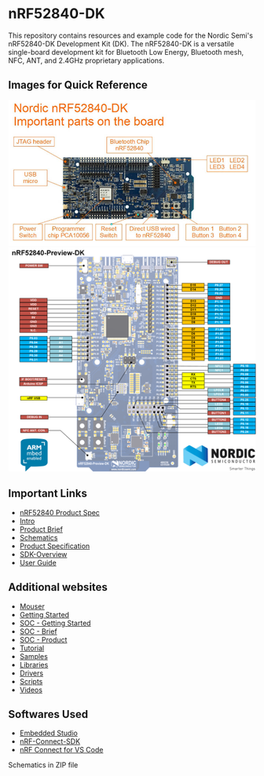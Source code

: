 # nRF52840-DK 

This repository contains resources and example code for the Nordic Semi's nRF52840-DK Development Kit (DK). The nRF52840-DK is a versatile single-board development kit for Bluetooth Low Energy, Bluetooth mesh, NFC, ANT, and 2.4GHz proprietary applications.


## Images for Quick Reference

<img src="https://raw.githubusercontent.com/balaji303/nRF52840-DK/main/docs/nrf9160-dk-board.jpg" alt="nrf52840-DK" class="inline"/>

<img src="https://raw.githubusercontent.com/balaji303/nRF52840-DK/main/docs/drawing_nRF52840DK.png" alt="PinOut-nrf52840-DK" class="inline"/>

## Important Links

- [nRF52840 Product Spec](https://www.mouser.in/datasheet/2/297/nRF52840_PS_v1.1-1623672.pdf)
- [Intro](https://infocenter.nordicsemi.com/topic/ug_nrf52840_dk/UG/dk/intro.html)
- [Product Brief](https://github.com/balaji303/nRF52840-DK/blob/main/docs/nRF52840_PB_v1.0.pdf)
- [Schematics](https://github.com/balaji303/nRF52840-DK/blob/main/docs/Schematic.pdf)
- [Product Specification](https://github.com/balaji303/nRF52840-DK/blob/main/docs/nRF52840_PS_v1.1-1623672.pdf)
- [SDK-Overview](https://github.com/balaji303/nRF52840-DK/blob/main/docs/nrf_connect_sdk_-_latest_10-24-2023.pdf)
- [User Guide](https://github.com/balaji303/nRF52840-DK/blob/main/docs/nRF52840_DK_User_Guide_v1.4.1.pdf)

## Additional websites

- [Mouser](https://www.mouser.in/ProductDetail/Nordic-Semiconductor/nRF52840-DK?qs=F5EMLAvA7IA76ZLjlwrwMw%3D%3D)
- [Getting Started](https://www.nordicsemi.com/Products/Development-hardware/nRF52840-DK/GetStarted?lang=en)
- [SOC - Getting Started](https://www.nordicsemi.com/products/nrf52840/getstarted)
- [SOC - Brief](https://nsscprodmedia.blob.core.windows.net/prod/software-and-other-downloads/product-briefs/nrf52840-soc-v3.0.pdf)
- [SOC - Product](https://www.nordicsemi.com/products/nrf52840)
- [Tutorial](https://www.pic-control.com/nrf52840-dk-ble-bluetooth-development-kit-tutorial-start-up-guide/)
- [Samples](https://developer.nordicsemi.com/nRF_Connect_SDK/doc/latest/nrf/samples.html)
- [Libraries](https://developer.nordicsemi.com/nRF_Connect_SDK/doc/latest/nrf/libraries/index.html)
- [Drivers](https://developer.nordicsemi.com/nRF_Connect_SDK/doc/latest/nrf/drivers.html)
- [Scripts](https://developer.nordicsemi.com/nRF_Connect_SDK/doc/latest/nrf/scripts.html)
- [Videos](https://www.youtube.com/@nrf5dev)

## Softwares Used

- [Embedded Studio](https://www.segger.com/downloads/embedded-studio/)
- [nRF-Connect-SDK](https://www.nordicsemi.com/Products/Development-software/nRF-Connect-SDK)
- [nRF Connect for VS Code](https://www.nordicsemi.com/Products/Development-tools/nRF-Connect-for-VS-Code)


Schematics in ZIP file
